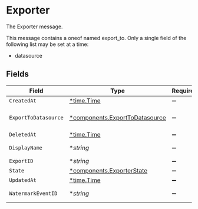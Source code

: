 # Exporter

The Exporter message.

This message contains a oneof named export_to. Only a single field of the following list may be set at a time:
  - datasource



## Fields

| Field                                                                           | Type                                                                            | Required                                                                        | Description                                                                     |
| ------------------------------------------------------------------------------- | ------------------------------------------------------------------------------- | ------------------------------------------------------------------------------- | ------------------------------------------------------------------------------- |
| `CreatedAt`                                                                     | [*time.Time](https://pkg.go.dev/time#Time)                                      | :heavy_minus_sign:                                                              | N/A                                                                             |
| `ExportToDatasource`                                                            | [*components.ExportToDatasource](../../models/components/exporttodatasource.md) | :heavy_minus_sign:                                                              | The ExportToDatasource message.                                                 |
| `DeletedAt`                                                                     | [*time.Time](https://pkg.go.dev/time#Time)                                      | :heavy_minus_sign:                                                              | N/A                                                                             |
| `DisplayName`                                                                   | **string*                                                                       | :heavy_minus_sign:                                                              | The displayName field.                                                          |
| `ExportID`                                                                      | **string*                                                                       | :heavy_minus_sign:                                                              | The exportId field.                                                             |
| `State`                                                                         | [*components.ExporterState](../../models/components/exporterstate.md)           | :heavy_minus_sign:                                                              | The state field.                                                                |
| `UpdatedAt`                                                                     | [*time.Time](https://pkg.go.dev/time#Time)                                      | :heavy_minus_sign:                                                              | N/A                                                                             |
| `WatermarkEventID`                                                              | **string*                                                                       | :heavy_minus_sign:                                                              | we've synchorized this far                                                      |